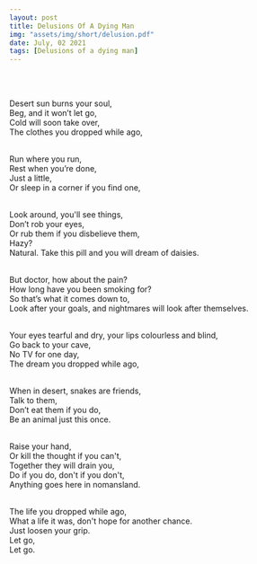 ```yaml
---
layout: post
title: Delusions Of A Dying Man
img: "assets/img/short/delusion.pdf"
date: July, 02 2021
tags: [Delusions of a dying man]
---
```

  
<br><br>
<div align="left">

Desert sun burns your soul,<br>
Beg, and it won’t let go,<br>
Cold will soon take over,<br>
The clothes you dropped while ago,<br><br>
<!--Don’t die in desert from cold,<br><br>-->

Run where you run,<br>
Rest when you’re done,<br>
Just a little, <br>
Or sleep in a corner if you find one,<br><br>
  
Look around, you'll see things,<br>
Don’t rob your eyes, <br>
Or rub them if you disbelieve them,<br>
Hazy? <br>
Natural. Take this pill and you will dream of daisies. <br><br>

But doctor, how about the pain?<br>
How long have you been smoking for?<br>
So that’s what it comes down to, <br>
Look after your goals, and nightmares will look after themselves. <br><br>

Your eyes tearful and dry, your lips colourless and blind,<br>
Go back to your cave,<br>
No TV for one day,<br>
The dream you dropped while ago,<br><br>
<!--Don’t care for less or more, what good is it if you can’t take hold.<br> <br>-->

When in desert, snakes are friends,<br>
Talk to them,<br>
Don’t eat them if you do,<br> 
Be an animal just this once. <br><br>  
  
Raise your hand,<br>
Or kill the thought if you can't,<br>
Together they will drain you,<br>
Do if you do, don't if you don't,<br>
Anything goes here in nomansland.<br><br>

The life you dropped while ago,<br>
What a life it was, don't hope for another chance.<br>
Just loosen your grip.<br>
Let go,<br>
Let go.  <br><br>

</div>
<br><br>
<br><br>
<br><br>
<br><br>
<br><br>
<br><br> 
